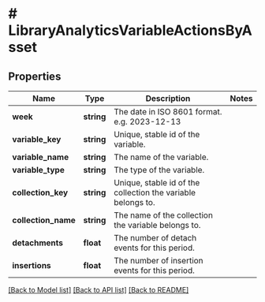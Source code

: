 # # LibraryAnalyticsVariableActionsByAsset

## Properties

Name | Type | Description | Notes
------------ | ------------- | ------------- | -------------
**week** | **string** | The date in ISO 8601 format. e.g. 2023-12-13 |
**variable_key** | **string** | Unique, stable id of the variable. |
**variable_name** | **string** | The name of the variable. |
**variable_type** | **string** | The type of the variable. |
**collection_key** | **string** | Unique, stable id of the collection the variable belongs to. |
**collection_name** | **string** | The name of the collection the variable belongs to. |
**detachments** | **float** | The number of detach events for this period. |
**insertions** | **float** | The number of insertion events for this period. |

[[Back to Model list]](../../README.md#models) [[Back to API list]](../../README.md#endpoints) [[Back to README]](../../README.md)
